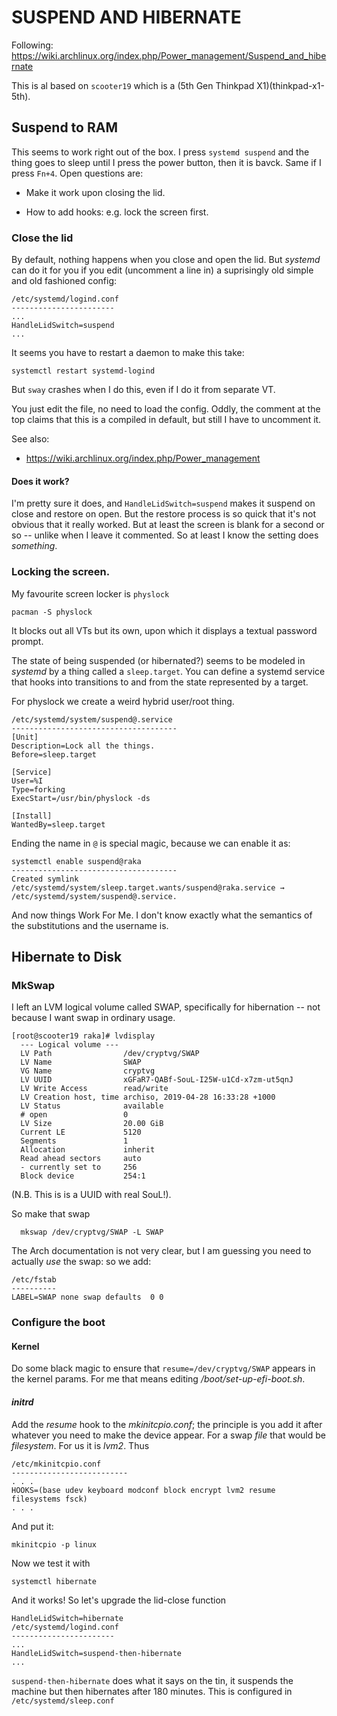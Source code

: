 SUSPEND AND HIBERNATE
=====================

Following: https://wiki.archlinux.org/index.php/Power_management/Suspend_and_hibernate

This is al based on `scooter19` which is a (5th Gen Thinkpad X1)(thinkpad-x1-5th).

Suspend to RAM
--------------

This seems to work right out of the box.  I press `systemd suspend` and the
thing goes to sleep until I press the power button, then it is bavck.  Same if
I press `Fn+4`.  Open questions are:

* Make it work upon closing the lid.

* How to add hooks: e.g. lock the screen first. 

### Close the lid

By default, nothing happens when you close and open the lid.   But *systemd*
can do it for you if you edit (uncomment a line in) a suprisingly old simple
and old fashioned config:

    /etc/systemd/logind.conf
    -----------------------
    ...
    HandleLidSwitch=suspend 
    ...

It seems you have to restart a daemon to make this take:

    systemctl restart systemd-logind

But `sway` crashes when I do this, even if I do it from separate VT.

You just edit the file, no need to load the config.  Oddly, the comment at the
top claims that this is a compiled in default, but still I have to uncomment
it.

See also:
* https://wiki.archlinux.org/index.php/Power_management

#### Does it work?

I'm pretty sure it does, and `HandleLidSwitch=suspend` makes it suspend on
close and restore on open.  But the restore process is so quick that it's not
obvious that it really worked.  But at least the screen is blank for a second
or so -- unlike when I leave it commented.  So at least I know the setting does
*something*.


### Locking the screen.

My favourite screen locker is `physlock`

    pacman -S physlock

It blocks out all VTs but its own, upon which it displays a textual password
prompt.

The state of being suspended (or hibernated?) seems to be modeled in *systemd*
by a thing called a `sleep.target`.  You can define a systemd service that
hooks into transitions to and from the state represented by a target.

For physlock we create a weird hybrid user/root thing.

    /etc/systemd/system/suspend@.service
    -------------------------------------
    [Unit]
    Description=Lock all the things.
    Before=sleep.target

    [Service]
    User=%I
    Type=forking
    ExecStart=/usr/bin/physlock -ds

    [Install]
    WantedBy=sleep.target

Ending the name in `@` is special magic, because we can enable it as:

    systemctl enable suspend@raka
    -------------------------------------
    Created symlink /etc/systemd/system/sleep.target.wants/suspend@raka.service → /etc/systemd/system/suspend@.service.

And now things Work For Me.  I don't know exactly what the semantics of the substitutions
and the username is.

Hibernate to Disk
-----------------

### MkSwap

I left an LVM logical volume called SWAP, specifically for hibernation -- not
because I want swap in ordinary usage.

    [root@scooter19 raka]# lvdisplay 
      --- Logical volume ---
      LV Path                /dev/cryptvg/SWAP
      LV Name                SWAP
      VG Name                cryptvg
      LV UUID                xGFaR7-QABf-SouL-I25W-u1Cd-x7zm-ut5qnJ
      LV Write Access        read/write
      LV Creation host, time archiso, 2019-04-28 16:33:28 +1000
      LV Status              available
      # open                 0
      LV Size                20.00 GiB
      Current LE             5120
      Segments               1
      Allocation             inherit
      Read ahead sectors     auto
      - currently set to     256
      Block device           254:1

(N.B. This is is a UUID with real SouL!).

So make that swap

      mkswap /dev/cryptvg/SWAP -L SWAP

The Arch documentation is not very clear, but I am guessing you need
to actually *use* the swap: so we add:

    /etc/fstab
    ----------
    LABEL=SWAP none swap defaults  0 0

### Configure the boot

#### Kernel

Do some black magic to ensure that `resume=/dev/cryptvg/SWAP` appears in the
kernel params.  For me that means editing _/boot/set-up-efi-boot.sh_.

#### *initrd*

Add the _resume_ hook to the *mkinitcpio.conf*; the principle is you add it
after whatever you need to make the device appear.  For a swap *file* that
would be *filesystem*.  For us it is *lvm2*.  Thus

    /etc/mkinitcpio.conf
    --------------------------
    . . . 
    HOOKS=(base udev keyboard modconf block encrypt lvm2 resume filesystems fsck)
    . . . 

And put it:

    mkinitcpio -p linux

Now we test it with

    systemctl hibernate 

And it works!  So let's upgrade the lid-close function

    HandleLidSwitch=hibernate
    /etc/systemd/logind.conf
    -----------------------
    ...
    HandleLidSwitch=suspend-then-hibernate
    ...


`suspend-then-hibernate` does what it says on the tin, it suspends the machine
but then hibernates after 180 minutes.  This is configured in
`/etc/systemd/sleep.conf`
